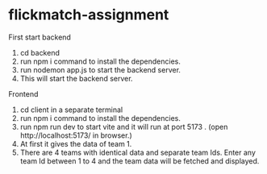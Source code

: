 # flickmatch-assignment

First start backend

1) cd backend
2) run npm i command to install the dependencies.
3) run nodemon app.js to start the backend server.
4) This will start the backend server.

Frontend

1) cd client in a separate terminal
2) run npm i command to install the dependencies.
3) run npm run dev to start vite and it will run at port 5173 . (open http://localhost:5173/ in browser.)
4) At first it gives the data of team 1.
5) There are 4 teams with identical data and separate team Ids. Enter any team Id between 1 to 4 and the team data will be fetched and displayed.